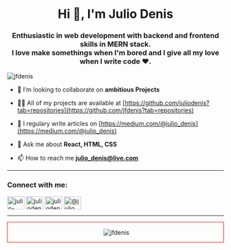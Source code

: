 <h1 align="center">Hi 👋, I'm Julio Denis</h1>
<h3 align="center">Enthusiastic in web development with backend and frontend skills in MERN stack. <br/>
I love make somethings when I'm bored and I give all my love when I write code ❤.</h3>

<p align="left"> <img src="https://komarev.com/ghpvc/?username=jfdenis" alt="jfdenis" /> </p>


- 👯 I’m looking to collaborate on **ambitious Projects**

- 👨‍💻 All of my projects are available at [https://github.com/juliodenis?tab=repositories](https://github.com/jfdenis?tab=repositories)

- 📝 I regulary write articles on [https://medium.com/@julio_denis](https://medium.com/@julio_denis)

- 💬 Ask me about **React, HTML, CSS**

- 📫 How to reach me **julio_denis@live.com**
<hr/>
<p align="left">
<h3 align="left">Connect with me:</h3>
<a href="https://linkedin.com/in/julio-denis-763721181" target="blank"><img align="center" src="https://cdn.jsdelivr.net/npm/simple-icons@3.0.1/icons/linkedin.svg" alt="julio-denis" height="30" width="40" /></a>
<a href="https://fb.com/juliodenisz" target="blank"><img align="center" src="https://cdn.jsdelivr.net/npm/simple-icons@3.0.1/icons/facebook.svg" alt="juliodenisz" height="30" width="40" /></a>
<a href="https://instagram.com/juliodenz" target="blank"><img align="center" src="https://cdn.jsdelivr.net/npm/simple-icons@3.0.1/icons/instagram.svg" alt="juliodenz" height="30" width="40" /></a>
<a href="https://medium.com/@julio_denis" target="blank"><img align="center" src="https://cdn.jsdelivr.net/npm/simple-icons@3.0.1/icons/medium.svg" alt="@julio_denis" height="30" width="40" /></a>
</p>
<hr/>
<div style='display:flex; border:1px solid red; justify-content:center;'>

<p>&nbsp;<img  align="center" src="https://github-readme-stats.vercel.app/api?username=juliodenis&theme=synthwave&show_icons=true" alt="jfdenis" /></p>
</div
